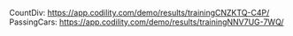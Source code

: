 CountDiv: https://app.codility.com/demo/results/trainingCNZKTQ-C4P/
PassingCars: https://app.codility.com/demo/results/trainingNNV7UG-7WQ/